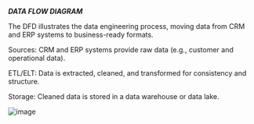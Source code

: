 ***DATA FLOW DIAGRAM***

The DFD illustrates the data engineering process, moving data from CRM and ERP systems to business-ready formats.

Sources: CRM and ERP systems provide raw data (e.g., customer and operational data).

ETL/ELT: Data is extracted, cleaned, and transformed for consistency and structure.

Storage: Cleaned data is stored in a data warehouse or data lake.

![image](https://github.com/user-attachments/assets/86e90afd-be74-4f0b-99f1-42425a3e3096)
